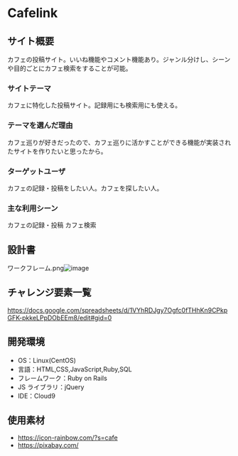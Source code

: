 # Cafelink

## サイト概要

カフェの投稿サイト。いいね機能やコメント機能あり。ジャンル分けし、シーンや目的ごとにカフェ検索をすることが可能。

### サイトテーマ

カフェに特化した投稿サイト。記録用にも検索用にも使える。

### テーマを選んだ理由

カフェ巡りが好きだったので、カフェ巡りに活かすことができる機能が実装されたサイトを作りたいと思ったから。

### ターゲットユーザ

カフェの記録・投稿をしたい人。カフェを探したい人。

### 主な利用シーン

カフェの記録・投稿
カフェ検索

## 設計書

ワークフレーム.png![image](https://user-images.githubusercontent.com/78310401/116812257-d4431480-ab88-11eb-8750-5d0db8e69ba5.png)

## チャレンジ要素一覧

https://docs.google.com/spreadsheets/d/1VYhRDJgy7Ogfc0fTHhKn9CPkpGFK-pkkeLPpDObEEm8/edit#gid=0

## 開発環境

- OS：Linux(CentOS)
- 言語：HTML,CSS,JavaScript,Ruby,SQL
- フレームワーク：Ruby on Rails
- JS ライブラリ：jQuery
- IDE：Cloud9

## 使用素材

- https://icon-rainbow.com/?s=cafe
- https://pixabay.com/
